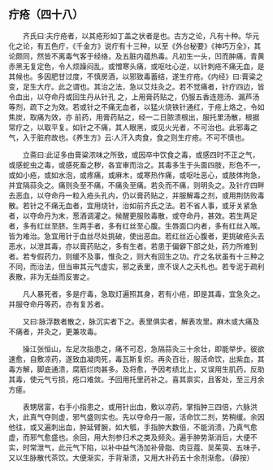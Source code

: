 ## 疔疮（四十八）


&emsp;&emsp;齐氏曰∶夫疔疮者，以其疮形如丁盖之状者是也。古方之论，凡有十种。华元化之论，有五色疔，《千金方》说疔有十三种，以至《外台秘要》《神巧万全》，其论颇同，然皆不离毒气客于经络，及五脏内蕴热毒。凡初生一头，凹而肿痛，青黄赤黑无复定色，令人烦躁闷乱，或憎寒头痛，或呕吐心逆，以针刺疮不痛无血，是其候也。多因肥甘过度，不慎房酒，以邪致毒蓄结，遂生疔疮。《内经》曰∶膏粱之变，足生大疔。此之谓也。其治之法，急以艾炷灸之。若不觉痛者，针疔四边，皆令血出，以夺命丹或回生丹从针孔 之，上用膏药贴之，仍服五香连翘汤、漏芦汤等剂，疏下之为效。若或针之不痛无血者，以猛火烧铁针通红，于疮上烙之，令如焦炭，取痛为效，亦 前药，用膏药贴之，经一二日脓溃根出，服托里汤散，根据常疗之，以取平复。如针之不痛，其人眼黑，或见火光者，不可治也。此邪毒之气，入于脏府故也。《养生方》云∶人汗入肉食，食之则生疔疮。不可不慎也。

&emsp;&emsp;立斋曰∶此证多由膏粱浓味之所致，或因卒中饮食之毒，或感四时不正之气，或感蛇虫之毒，或感死畜之秽，各宜审而治之。其毒多生于头面四肢，形色不一，或如小疮，或如水泡，或疼痛，或麻木，或寒热作痛，或呕吐恶心，或肢体拘急，并宜隔蒜灸之。痛则灸至不痛，不痛灸至痛。若灸而不痛，则明灸之。及针疔四畔去恶血，以夺命丹一粒入疮头孔内，仍以膏药贴之，并服解毒之剂，或用荆防败毒散。若针之不痛无血者，宜用烧针，治如前齐氏之法。若不省人事，或牙关紧急者，以夺命丹为末，葱酒调灌之。候醒更服败毒散，或夺命丹，甚效。若生两足者，多有红丝至脐。生两手者，多有红丝至心腹。生唇面口内者，多有红丝入喉。皆为难治。急宜用针于血丝尽处挑破，使出恶血。若红丝近心腹者，更挑破疮头去恶水，以泄其毒，亦以膏药贴之，多有生者。若患于偏僻下部之处，药力所难到者。若专假药力，则缓不及事，惟灸之，则大有回生之功。疔之名状虽有十三种之不同，而治法，但当审其元气虚实，邪之表里，庶不误人之夭札也。若专泥于疏利表散，非为无益而反害之。

&emsp;&emsp;凡人暴死者，多是疔毒，急取灯遍照其身，若有小疮，即是其毒，宜急灸之。并服夺命丹等药，亦有复苏者。

&emsp;&emsp;又曰∶脉浮数者散之，脉沉实者下之。表里俱实者，解表攻里。麻木或大痛及不痛者，并灸之，更兼攻毒。

&emsp;&emsp;操江张恒山，左足次指患之，痛不可忍，急隔蒜灸三十余壮，即能举步。彼欲速愈，自敷凉药，遂致血凝肉死，毒瓦斯复炽。再灸百壮，服活命饮，出紫血，其毒方解，脚底通溃，腐筋烂肉甚多。及将愈，予因考绩北上，又误用生肌药，反助其毒，使元气亏损，疮口难敛。予回用托里药补之。喜其禀实，且客处，至三月余方瘥。

&emsp;&emsp;表甥居富，右手小指患之，或用针出血，敷以凉药，掌指肿三四倍，六脉洪大，此真气夺则虚，邪气盛则实也。先以夺命丹一服，活命饮二剂，势稍缓。余因他往，或又遍刺出血，肿延臂腕，如大瓠，手指肿大数倍，不能消溃，乃真气愈虚，而邪气愈盛也。余回，用大剂参归术之类及频灸。遍手肿势渐消后，大便不实，时常泄气，此元气下陷，以补中益气汤加补骨脂、肉豆蔻、吴茱萸、五味子，又以生脉散代茶饮。大便渐实，手背渐溃，又用大补药五十余剂渐愈。（薛按）

